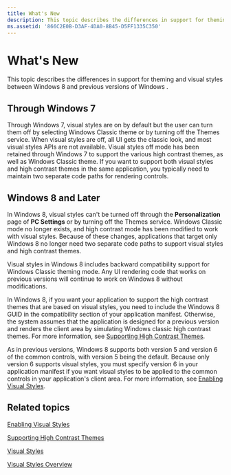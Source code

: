 ```yaml
---
title: What's New
description: This topic describes the differences in support for theming and visual styles between Windows 8 and previous versions of Windows .
ms.assetid: '866C2E0B-D3AF-4DA0-8B45-D5FF1335C350'
---
```


# What's New

This topic describes the differences in support for theming and visual styles between Windows 8 and previous versions of Windows .

## Through Windows 7

Through Windows 7, visual styles are on by default but the user can turn them off by selecting Windows Classic theme or by turning off the Themes service. When visual styles are off, all UI gets the classic look, and most visual styles APIs are not available. Visual styles off mode has been retained through Windows 7 to support the various high contrast themes, as well as Windows Classic theme. If you want to support both visual styles and high contrast themes in the same application, you typically need to maintain two separate code paths for rendering controls.

## Windows 8 and Later

In Windows 8, visual styles can't be turned off through the **Personalization** page of **PC Settings** or by turning off the Themes service. Windows Classic mode no longer exists, and high contrast mode has been modified to work with visual styles. Because of these changes, applications that target only Windows 8 no longer need two separate code paths to support visual styles and high contrast themes.

Visual styles in Windows 8 includes backward compatibility support for Windows Classic theming mode. Any UI rendering code that works on previous versions will continue to work on Windows 8 without modifications.

In Windows 8, if you want your application to support the high contrast themes that are based on visual styles, you need to include the Windows 8 GUID in the compatibility section of your application manifest. Otherwise, the system assumes that the application is designed for a previous version and renders the client area by simulating Windows classic high contrast themes. For more information, see [Supporting High Contrast Themes](supporting-high-contrast-themes.md).

As in previous versions, Windows 8 supports both version 5 and version 6 of the common controls, with version 5 being the default. Because only version 6 supports visual styles, you must specify version 6 in your application manifest if you want visual styles to be applied to the common controls in your application's client area. For more information, see [Enabling Visual Styles](cookbook-overview.md).

## Related topics

<dl> <dt>

[Enabling Visual Styles](cookbook-overview.md)
</dt> <dt>

[Supporting High Contrast Themes](supporting-high-contrast-themes.md)
</dt> <dt>

[Visual Styles](themes-overview.md)
</dt> <dt>

[Visual Styles Overview](visual-styles-overview.md)
</dt> </dl>

 

 




